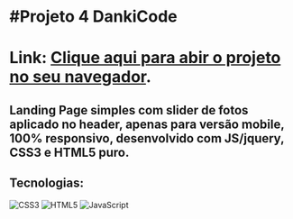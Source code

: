 # #Projeto 4 DankiCode 
# Link: <a href="https://guibublitz.github.io/ProjetoDK4/">Clique aqui para abir o projeto no seu navegador</a>.
## Landing Page simples com slider de fotos aplicado no header, apenas para versão mobile, 100% responsivo, desenvolvido com JS/jquery, CSS3 e HTML5 puro. 
## Tecnologias: 
   ![CSS3](https://img.shields.io/badge/css3-%231572B6.svg?style=for-the-badge&logo=css3&logoColor=white)
   ![HTML5](https://img.shields.io/badge/html5-%23E34F26.svg?style=for-the-badge&logo=html5&logoColor=white)
   ![JavaScript](https://img.shields.io/badge/-JavaScript-%23323330?style=for-the-badge&logo=javascript)


